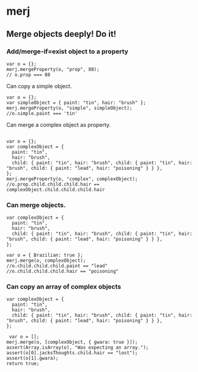 # merj

## Merge objects deeply! Do it!

### Add/merge-if=exist object to a property

```
var o = {};
merj.mergeProperty(o, "prop", 88);
// o.prop === 88
```

Can copy a simple object.

```
var o = {};
var simpleObject = { paint: "tin", hair: "brush" };
merj.mergeProperty(o, "simple", simpleObject);
//o.simple.paint === 'tin'
```

Can merge a complex object as property.

```

var o = {};
var complexObject = {
  paint: "tin",
  hair: "brush",
  child: { paint: "tin", hair: "brush", child: { paint: "tin", hair: "brush", child: { paint: "lead", hair: "poisoning" } } },
};
merj.mergeProperty(o, "complex", complexObject);
//o.prop.child.child.child.hair == complexObject.child.child.child.hair

```

### Can merge objects.

```
var complexObject = {
  paint: "tin",
  hair: "brush",
  child: { paint: "tin", hair: "brush", child: { paint: "tin", hair: "brush", child: { paint: "lead", hair: "poisoning" } } },
};

var o = { Brazilian: true };
merj.merge(o, complexObject);
//o.child.child.child.paint == "lead"
//o.child.child.child.hair == "poisoning"
```

### Can copy an array of complex objects

```
var complexObject = {
  paint: "tin",
  hair: "brush",
  child: { paint: "tin", hair: "brush", child: { paint: "tin", hair: "brush", child: { paint: "lead", hair: "poisoning" } } },
};

 var o = [];
merj.merge(o, [complexObject, { gwara: true }]);
assert(Array.isArray(o), "Was expecting an array.");
assert(o[0].jacksThoughts.child.hair == "lost");
assert(o[1].gwara);
return true;
```
